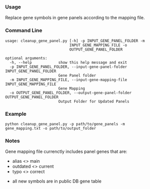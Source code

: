 ### Usage
Replace gene symbols in gene panels according to the mapping file. 

### Command Line
```
usage: cleanup_gene_panel.py [-h] -p INPUT_GENE_PANEL_FOLDER -m
                             INPUT_GENE_MAPPING_FILE -o
                             OUTPUT_GENE_PANEL_FOLDER

optional arguments:
  -h, --help            show this help message and exit
  -p INPUT_GENE_PANEL_FOLDER, --input-gene-panel-folder INPUT_GENE_PANEL_FOLDER
                        Gene Panel folder
  -m INPUT_GENE_MAPPING_FILE, --input-gene-mapping-file INPUT_GENE_MAPPING_FILE
                        Gene Mapping
  -o OUTPUT_GENE_PANEL_FOLDER, --output-gene-panel-folder OUTPUT_GENE_PANEL_FOLDER
                        Output Folder for Updated Panels
```
### Example

```
python cleanup_gene_panel.py -p path/to/gene_panels -m gene_mapping.txt -o path/to/output_folder
```

### Notes
Gene mapping file currenctly includes panel genes that are:
- alias <> main
- outdated <> current
- typo <> correct
* all new symbols are in public DB gene table
